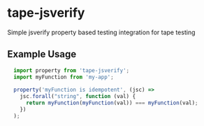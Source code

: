 # tape-jsverify
Simple jsverify property based testing integration for tape testing

## Example Usage

```javascript
  import property from 'tape-jsverify';
  import myFunction from 'my-app';
  
  property('myFunction is idempotent', (jsc) =>
    jsc.forall("string", function (val) {
      return myFunction(myFunction(val)) === myFunction(val);
    })
  );
```
